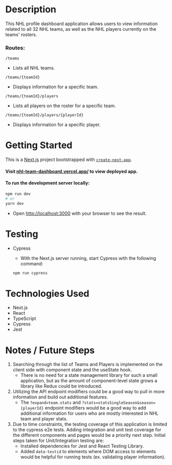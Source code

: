 # Description

This NHL profile dashboard application allows users to view information related to all 32 NHL teams, as well as the NHL players currently on the teams' rosters.

### Routes:

`/teams`
- Lists all NHL teams.

`/teams/{teamId}`
- Displays information for a specific team.

`/teams/{teamId}/players`
- Lists all players on the roster for a specific team.

`/teams/{teamId}/players/{playerId}`
- Displays information for a specific player. 

# Getting Started

This is a [Next.js](https://nextjs.org/) project bootstrapped with [`create-next-app`](https://github.com/vercel/next.js/tree/canary/packages/create-next-app). 

#### Visit [nhl-team-dashboard.vercel.app/](https://nhl-team-dashboard.vercel.app/) to view deployed app.

#### To run the development server locally:

```bash
npm run dev
# or
yarn dev
```

- Open [http://localhost:3000](http://localhost:3000) with your browser to see the result.


# Testing 
- Cypress
    - With the Next.js server running, start Cypress with the following command:

  ```bash
  npm run cypress
  ```

# Technologies Used
- Next.js
- React
- TypeScript
- Cypress
- Jest

# Notes / Future Steps
1. Searching through the list of Teams and Players is implemented on the client side with component state and the useState hook.
   - There is no need for a state management library for such a small application, but as the amount of component-level state grows a library like Redux could be introduced.
2. Utilizing the API endpoint modifiers could be a good way to pull in more information and build out additional features.
   - The `?expand=team.stats` and `?stats=statsSingleSeason&season={playerId}` endpoint modifiers would be a good way to add additional information for users who are mostly interested in NHL team and player stats.
3. Due to time constraints, the testing coverage of this application is limited to the cypress e2e tests. Adding integration and unit test coverage for the different components and pages would be a priority next step. Initial steps taken for Unit/Integration testing are: 
   - Installed dependencies for Jest and React Testing Library.
   - Added `data-testid` to elements where DOM access to elements would be helpful for running tests (ex. validating player information).


